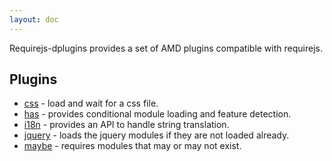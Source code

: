 ```yaml
---
layout: doc
---
```

Requirejs-dplugins provides a set of AMD plugins compatible with requirejs.

## Plugins

* [css](css.md) - load and wait for a css file.
* [has](has.md) - provides conditional module loading and feature detection.
* [i18n](i18n.md) - provides an API to handle string translation.
* [jquery](jquery.md) - loads the jquery modules if they are not loaded already.
* [maybe](maybe.md) - requires modules that may or may not exist.
